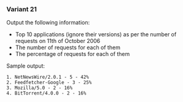 ### Variant 21
Output the following information:

* Top 10 applications (ignore their versions) as per the number of requests on 11th of October 2006
* The number of requests for each of them
* The percentage of requests for each of them

Sample output:

```
1. NetNewsWire/2.0.1 - 5 - 42%
2. Feedfetcher-Google - 3 - 25%
3. Mozilla/5.0 - 2 - 16%
4. BitTorrent/4.0.0 - 2 - 16%
```
